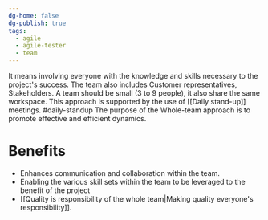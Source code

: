 ```yaml
---
dg-home: false
dg-publish: true
tags:
  - agile
  - agile-tester
  - team
---
```


It means involving everyone with the knowledge and skills  necessary to the project's success.
The team also includes Customer representatives, Stakeholders.
A team should be small (3 to 9 people), it also share the same workspace.
This approach is supported by the use of [[Daily stand-up]] meetings. #daily-standup 
The purpose of the Whole-team approach is to promote effective and efficient dynamics.

# Benefits
- Enhances communication  and collaboration within the team.
- Enabling the various skill sets within the team to be leveraged to the benefit of the project
- [[Quality is responsibility of the whole team|Making quality everyone's responsibility]]. 


